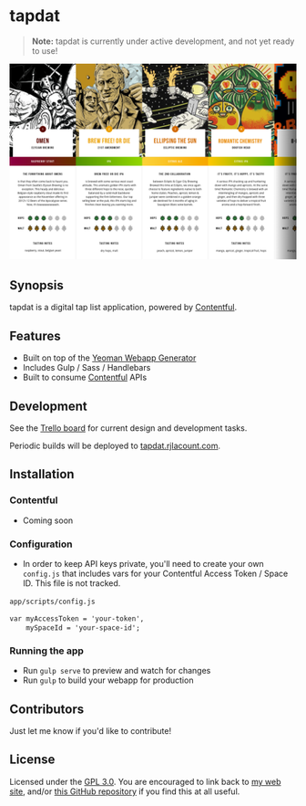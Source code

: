 # tapdat

> **Note:** tapdat is currently under active development, and not yet ready to use!

![](screenshot.png)

## Synopsis

tapdat is a digital tap list application, powered by [Contentful](https://www.contentful.com).

## Features
* Built on top of the [Yeoman Webapp Generator](https://github.com/yeoman/generator-webapp)
* Includes Gulp / Sass / Handlebars
* Built to consume [Contentful](https://www.contentful.com) APIs

## Development
See the [Trello board](https://trello.com/b/cbClnWYD/tapdat) for current design and development tasks.

Periodic builds will be deployed to [tapdat.rjlacount.com](http://tapdat.rjlacount.com).

## Installation

### Contentful

* Coming soon

### Configuration

* In order to keep API keys private, you'll need to create your own `config.js` that includes vars for your Contentful Access Token / Space ID. This file is not tracked.

`app/scripts/config.js`
```language-javascript
var myAccessToken = 'your-token',
    mySpaceId = 'your-space-id';
```

### Running the app

* Run `gulp serve` to preview and watch for changes
* Run `gulp` to build your webapp for production

## Contributors

Just let me know if you'd like to contribute!

## License

Licensed under the [GPL 3.0](http://www.gnu.org/licenses/gpl.txt). You are encouraged to link back to [my web site](http://rjlacount.com), and/or [this GitHub repository](https://github.com/TheFunkyMonk/tapdat) if you find this at all useful.
